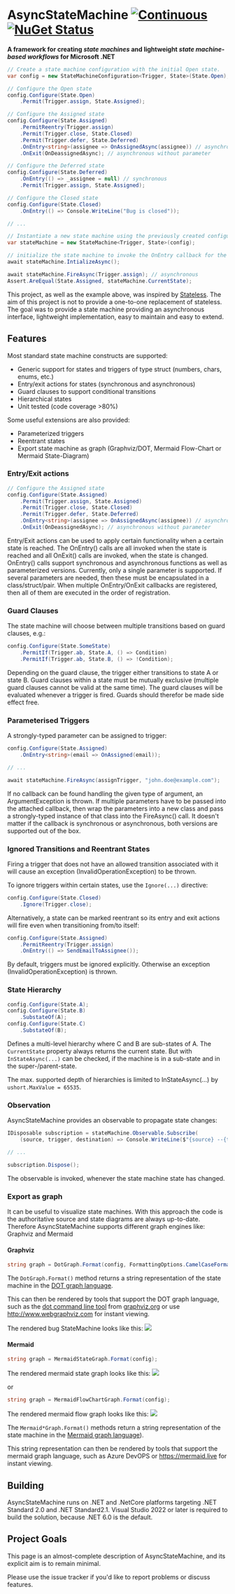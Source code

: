 # AsyncStateMachine [![Continuous](https://github.com/dschreib42/AsyncStateMachine/workflows/ci/badge.svg)](https://github.com/dschreib42/AsyncStateMachine/actions/workflows/ci.yml) [![NuGet Status](https://img.shields.io/nuget/v/AsyncStateMachine.svg?style=flat)](https://www.nuget.org/packages/AsyncStateMachine)

**A framework for creating *state machines* and lightweight *state machine-based workflows* for Microsoft .NET**

```csharp
// Create a state machine configuration with the initial Open state.
var config = new StateMachineConfiguration<Trigger, State>(State.Open);

// Configure the Open state
config.Configure(State.Open)
    .Permit(Trigger.assign, State.Assigned);

// Configure the Assigned state
config.Configure(State.Assigned)
    .PermitReentry(Trigger.assign)
    .Permit(Trigger.close, State.Closed)
    .Permit(Trigger.defer, State.Deferred)
    .OnEntry<string>(assignee => OnAssignedAsync(assignee)) // asynchronous with parameter
    .OnExit(OnDeassignedAsync); // asynchronous without parameter

// Configure the Deferred state
config.Configure(State.Deferred)
    .OnEntry(() => _assignee = null) // synchronous
    .Permit(Trigger.assign, State.Assigned);

// Configure the Closed state
config.Configure(State.Closed)
    .OnEntry(() => Console.WriteLine("Bug is closed"));

// ...

// Instantiate a new state machine using the previously created configuration.
var stateMachine = new StateMachine<Trigger, State>(config);

// initialize the state machine to invoke the OnEntry callback for the initial state.
await stateMachine.IntializeAsync();

await stateMachine.FireAsync(Trigger.assign); // asynchronous
Assert.AreEqual(State.Assigned, stateMachine.CurrentState);
```

This project, as well as the example above, was inspired by [Stateless](https://github.com/dotnet-state-machine/stateless/).
The aim of this project is not to provide a one-to-one replacement of stateless. The goal was to provide a state machine providing
an asynchronous interface, lightweight implementation, easy to maintain and easy to extend. 

## Features

Most standard state machine constructs are supported:

 * Generic support for states and triggers of type struct (numbers, chars, enums, etc.)
 * Entry/exit actions for states (synchronous and asynchronous)
 * Guard clauses to support conditional transitions
 * Hierarchical states
 * Unit tested (code coverage >80%)

Some useful extensions are also provided:

 * Parameterized triggers
 * Reentrant states
 * Export state machine as graph (Graphviz/DOT, Mermaid Flow-Chart or Mermaid State-Diagram)

### Entry/Exit actions

```csharp
// Configure the Assigned state
config.Configure(State.Assigned)
    .Permit(Trigger.assign, State.Assigned)
    .Permit(Trigger.close, State.Closed)
    .Permit(Trigger.defer, State.Deferred)
    .OnEntry<string>(assignee => OnAssignedAsync(assignee)) // asynchronous with parameter
    .OnExit(OnDeassignedAsync); // asynchronous without parameter
```

Entry/Exit actions can be used to apply certain functionality when a certain state is reached. The OnEntry() calls are all invoked when the state is reached and all OnExit() calls are invoked, when the state is changed. OnEntry() calls support synchronous and asynchronous functions as well as parameterized versions. Currently,
only a single parameter is supported. If several parameters are needed, then these must be encapsulated in a class/struct/pair. When multiple OnEntry/OnExit callbacks are registered, then all of them are executed in the order of registration.

### Guard Clauses

The state machine will choose between multiple transitions based on guard clauses, e.g.:

```csharp
config.Configure(State.SomeState)
    .PermitIf(Trigger.ab, State.A, () => Condition)
    .PermitIf(Trigger.ab, State.B, () => !Condition);
```

Depending on the guard clause, the trigger either transitions to state A or state B.
Guard clauses within a state must be mutually exclusive (multiple guard clauses cannot be valid at the same time).
The guard clauses will be evaluated whenever a trigger is fired. Guards should therefor be made side effect free.

### Parameterised Triggers

A strongly-typed parameter can be assigned to trigger:

```csharp
config.Configure(State.Assigned)
    .OnEntry<string>(email => OnAssigned(email));

// ...

await stateMachine.FireAsync(assignTrigger, "john.doe@example.com");
```

If no callback can be found handling the given type of argument, an ArgumentException is thrown.
If multiple parameters have to be passed into the attached callback, then wrap the parameters into a new class and pass a strongly-typed instance of that class into the FireAsync() call.
It doesn't matter if the callback is synchronous or asynchronous, both versions are supported out of the box. 

### Ignored Transitions and Reentrant States

Firing a trigger that does not have an allowed transition associated with it will cause an exception (InvalidOperationException) to be thrown.

To ignore triggers within certain states, use the `Ignore(...)` directive:

```csharp
config.Configure(State.Closed)
    .Ignore(Trigger.close);
```

Alternatively, a state can be marked reentrant so its entry and exit actions will fire even when transitioning from/to itself:

```csharp
config.Configure(State.Assigned)
    .PermitReentry(Trigger.assign)
    .OnEntry(() => SendEmailToAssignee());
```

By default, triggers must be ignored explicitly. Otherwise an exception (InvalidOperationException) is thrown.

### State Hierarchy

```csharp
config.Configure(State.A);
config.Configure(State.B)
    .SubstateOf(A);
config.Configure(State.C)
    .SubstateOf(B);
```

Defines a multi-level hierarchy where C and B are sub-states of A. The `CurrentState` property always returns the current state. But with `InStateAsync(...)` can be checked,
if the machine is in a sub-state and in the super-/parent-state.

The max. supported depth of hierarchies is limited to InStateAsync(...) by `ushort.MaxValue = 65535`.

### Observation

AsyncStateMachine provides an observable to propagate state changes:

```csharp
IDisposable subscription = stateMachine.Observable.Subscribe(
    (source, trigger, destination) => Console.WriteLine($"{source} --{trigger}--> {destination}"));

// ...

subscription.Dispose();
```

The observable is invoked, whenever the state machine state has changed.

### Export as graph

It can be useful to visualize state machines. With this approach the code is the authoritative source and state diagrams are always up-to-date.
Therefore AsyncStateMachine supports different graph engines like: Graphviz and Mermaid

#### Graphviz

```csharp
string graph = DotGraph.Format(config, FormattingOptions.CamelCaseFormatting);
```

The `DotGraph.Format()` method returns a string representation of the state machine in the [DOT graph language](https://en.wikipedia.org/wiki/DOT_(graph_description_language)).

This can then be rendered by tools that support the DOT graph language, such as the [dot command line tool](http://www.graphviz.org/doc/info/command.html) from [graphviz.org](http://www.graphviz.org) or use http://www.webgraphviz.com for instant viewing.

The rendered bug StateMachine looks like this:
![](assets/dotgraph_bug.png)

#### Mermaid

```csharp
string graph = MermaidStateGraph.Format(config);
```
The rendered mermaid state graph looks like this:
![](assets/mermaid_state_bug.png)

or 

```csharp
string graph = MermaidFlowChartGraph.Format(config);
```
The rendered mermaid flow graph looks like this:
![](assets/mermaid_flow_bug.png)

The `Mermaid*Graph.Format()` methods return a string representation of the state machine in the [Mermaid graph language](https://mermaid-js.github.io)).

This string representation can then be rendered by tools that support the mermaid graph language, such as Azure DevOPS or https://mermaid.live for instant viewing.

## Building

AsyncStateMachine runs on .NET and .NetCore platforms targeting .NET Standard 2.0 and .NET Standard2.1. Visual Studio 2022 or later is required to build the solution, because .NET 6.0 is the default.

## Project Goals

This page is an almost-complete description of AsyncStateMachine, and its explicit aim is to remain minimal.

Please use the issue tracker if you'd like to report problems or discuss features.
